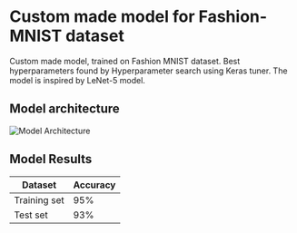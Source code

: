 
# Custom made model for Fashion-MNIST dataset

Custom made model, trained on Fashion MNIST dataset. Best hyperparameters found by Hyperparameter search using Keras tuner. The model is inspired by LeNet-5 model. 


## Model architecture

![Model Architecture]('export.png')


## Model Results

|   Dataset |   Accuracy |
|-----------|-----------|
|   Training set    |   95% |
|   Test set    |   93%     |